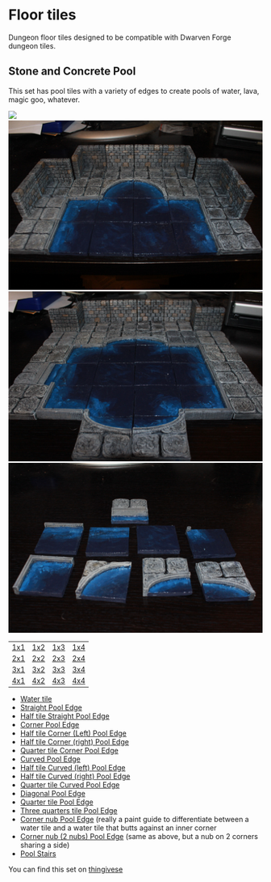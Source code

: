 Floor tiles
===========

Dungeon floor tiles designed to be compatible with Dwarven Forge dungeon tiles.

Stone and Concrete Pool
-----------------------

This set has pool tiles with a variety of edges to create pools of water, lava, magic goo, whatever.

![](IMG_5275.JPG)
![Example Pool](IMG_7715.JPG)
![Example Pool 2](IMG_7716.JPG)
![Multiple tiles from set](IMG_7718.JPG)

<table>
<tr><td><a href="stone_floor_1x1.stl">1x1</a></td><td><a href="stone_floor_1x2.stl">1x2</a></td><td><a href="stone_floor_1x3.stl">1x3</a></td><td><a href="stone_floor_1x4.stl">1x4</a></td></tr>
<tr><td><a href="stone_floor_2x1.stl">2x1</a></td><td><a href="stone_floor_2x2.stl">2x2</a></td><td><a href="stone_floor_2x3.stl">2x3</a></td><td><a href="stone_floor_2x4.stl">2x4</a></td></tr>
<tr><td><a href="stone_floor_3x1.stl">3x1</a></td><td><a href="stone_floor_3x2.stl">3x2</a></td><td><a href="stone_floor_3x3.stl">3x3</a></td><td><a href="stone_floor_3x4.stl">3x4</a></td></tr>
<tr><td><a href="stone_floor_4x1.stl">4x1</a></td><td><a href="stone_floor_4x2.stl">4x2</a></td><td><a href="stone_floor_4x3.stl">4x3</a></td><td><a href="stone_floor_4x4.stl">4x4</a></td></tr>
</table>

* [Water tile](pool.stl)
* [Straight Pool Edge](pool_straight.stl)
* [Half tile Straight Pool Edge](pool_half_straight.stl)
* [Corner Pool Edge](pool_corner.stl)
* [Half tile Corner (Left) Pool Edge](pool_half_corner_left.stl)
* [Half tile Corner (right) Pool Edge](pool_half_corner_right.stl)
* [Quarter tile Corner Pool Edge](pool_quarter_corner.stl)
* [Curved Pool Edge](pool_curved.stl)
* [Half tile Curved (left) Pool Edge](pool_half_curved_left.stl)
* [Half tile Curved (right) Pool Edge](pool_half_curved_right.stl)
* [Quarter tile Curved Pool Edge](pool_quarter_curved.stl)
* [Diagonal Pool Edge](pool_half_diagonal.stl)
* [Quarter tile Pool Edge](pool_quarter_diagonal.stl)
* [Three quarters tile Pool Edge](pool_three_quarter_diagonal.stl)
* [Corner nub Pool Edge](pool_corner_nub.stl) (really a paint guide to differentiate between a water tile and a water tile that butts against an inner corner
* [Corner nub (2 nubs) Pool Edge](pool_corner_nub_2.stl) (same as above, but a nub on 2 corners sharing a side)
* [Pool Stairs](pool_stairs.stl)

You can find this set on [thingivese](http://www.thingiverse.com/thing:224639)


